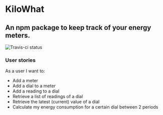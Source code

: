 # KiloWhat
## An npm package to keep track of your energy meters.

![Travis-ci status](https://travis-ci.org/artusvranken/kilowhat.svg?branch=master "Travis-ci status")

### User stories

As a user I want to:
- Add a meter
- Add a dial to a meter
- Add a reading to a dial
- Retrieve a list of readings of a dial
- Retrieve the latest (current) value of a dial
- Calculate my energy consumption for a certain dial between 2 periods